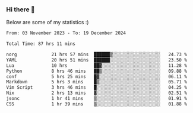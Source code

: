 ### Hi there 👋
Below are some of my statistics :)

<!--START_SECTION:waka-->

```txt
From: 03 November 2023 - To: 19 December 2024

Total Time: 87 hrs 11 mins

norg             21 hrs 57 mins  ██████▒░░░░░░░░░░░░░░░░░░   24.73 %
YAML             20 hrs 51 mins  ██████░░░░░░░░░░░░░░░░░░░   23.50 %
Lua              10 hrs          ██▓░░░░░░░░░░░░░░░░░░░░░░   11.28 %
Python           8 hrs 46 mins   ██▒░░░░░░░░░░░░░░░░░░░░░░   09.88 %
conf             5 hrs 25 mins   █▓░░░░░░░░░░░░░░░░░░░░░░░   06.11 %
Markdown         5 hrs 3 mins    █▒░░░░░░░░░░░░░░░░░░░░░░░   05.71 %
Vim Script       3 hrs 46 mins   █░░░░░░░░░░░░░░░░░░░░░░░░   04.25 %
Nix              2 hrs 13 mins   ▓░░░░░░░░░░░░░░░░░░░░░░░░   02.51 %
jsonc            1 hr 41 mins    ▒░░░░░░░░░░░░░░░░░░░░░░░░   01.91 %
CSS              1 hr 39 mins    ▒░░░░░░░░░░░░░░░░░░░░░░░░   01.88 %
```

<!--END_SECTION:waka-->

<!--
**KlapenHz/KlapenHz** is a ✨ _special_ ✨ repository because its `README.md` (this file) appears on your GitHub profile.

Here are some ideas to get you started:

- 🔭 I’m currently working on ...
- 🌱 I’m currently learning ...
- 👯 I’m looking to collaborate on ...
- 🤔 I’m looking for help with ...
- 💬 Ask me about ...
- 📫 How to reach me: ...
- 😄 Pronouns: ...
- ⚡ Fun fact: ...
-->
